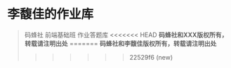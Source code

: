 # 李馥佳的作业库
>码蜂社 前端基础班 作业答题库
<<<<<<< HEAD
**码蜂社和XXX版权所有，转载请注明出处**
=======
**码蜂社和李馥佳版权所有，转载请注明出处**
>>>>>>> 22529f6 (new)
